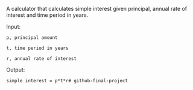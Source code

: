 A calculator that calculates simple interest given principal, annual rate of interest and time period in years.

Input:

	p, principal amount
   
	t, time period in years
   
	r, annual rate of interest
   
Output:

	simple interest = p*t*r# github-final-project
